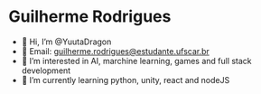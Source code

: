 <h1>Guilherme Rodrigues</h1>

- 👋 Hi, I’m @YuutaDragon 
- 🍙 Email: guilherme.rodrigues@estudante.ufscar.br
- 👀 I’m interested in AI, marchine learning, games and full stack development
- 🌱 I’m currently learning python, unity, react and nodeJS


<!---
YuutaDragon/YuutaDragon is a ✨ special ✨ repository because its `README.md` (this file) appears on your GitHub profile.
You can click the Preview link to take a look at your changes.
--->
